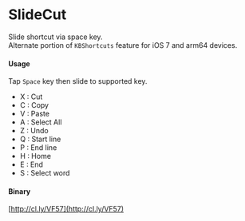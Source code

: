 SlideCut
========

Slide shortcut via space key.    
Alternate portion of `KBShortcuts` feature for iOS 7 and arm64 devices.

#### Usage
Tap `Space` key then slide to supported key.

* X : Cut
* C : Copy
* V : Paste
* A : Select All
* Z : Undo
* Q : Start line
* P : End line
* H : Home
* E : End
* S : Select word

#### Binary
[http://cl.ly/VF57](http://cl.ly/VF57)
